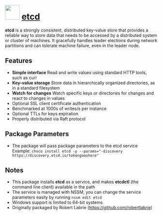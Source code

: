 # <img src="https://cdn.jsdelivr.net/gh/chocolatey-community/chocolatey-packages@c681fe2d8274d648911c90a5cfa63b43e4663013/icons/etcd.png" width="48" height="48"/> [etcd](https://chocolatey.org/packages/etcd)

**etcd** is a strongly consistent, distributed key-value store that provides a reliable way to store data that needs to
be accessed by a distributed system or cluster of machines. It gracefully handles leader elections during network
partitions and can tolerate machine failure, even in the leader node.

## Features

* **Simple interface** Read and write values using standard HTTP tools, such as curl
* **Key-value storage** Store data in hierarchically organized directories, as in a standard filesystem
* **Watch for changes** Watch specific keys or directories for changes and react to changes in values
* Optional SSL client certificate authentication
* Benchmarked at 1000s of writes/s per instance
* Optional TTLs for keys expiration
* Properly distributed via Raft protocol  

## Package Parameters

* The package will pass package parameters to the etcd service  
Example: `choco install etcd -y --params="-discovery https://discovery.etcd.io/tokengoeshere"`

## Notes

* This package installs **etcd** as a service, and makes **etcdctl** (the command line client) available in the path
* The service is managed with NSSM, you can change the service parameters easily by running `nssm edit etcd`
* Windows support is limited to 64-bit systems
* Originally packaged by Robert Labrie (https://github.com/robertlabrie)
